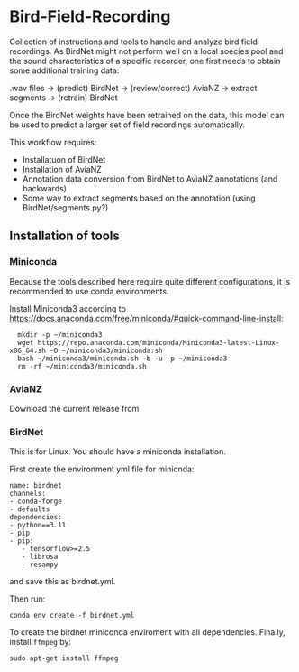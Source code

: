 # Bird-Field-Recording
Collection of instructions and tools to handle and analyze bird field recordings. As BirdNet might not perform well on a local soecies pool and the sound characteristics of a specific recorder, one first needs to obtain some additional training data:

.wav files → (predict) BirdNet → (review/correct) AviaNZ → extract segments → (retrain) BirdNet

Once the BirdNet weights have been retrained on the data, this model can be used to predict a larger set of field recordings automatically.

This workflow requires:
- Installatuon of BirdNet
- Installation of AviaNZ
- Annotation data conversion from BirdNet to AviaNZ annotations (and backwards)
- Some way to extract segments based on the annotation (using BirdNet/segments.py?)


## Installation of tools

### Miniconda

Because the tools described here require quite different configurations, it is recommended to use conda environments.

Install Miniconda3 according to https://docs.anaconda.com/free/miniconda/#quick-command-line-install:
```
  mkdir -p ~/miniconda3
  wget https://repo.anaconda.com/miniconda/Miniconda3-latest-Linux-x86_64.sh -O ~/miniconda3/miniconda.sh
  bash ~/miniconda3/miniconda.sh -b -u -p ~/miniconda3
  rm -rf ~/miniconda3/miniconda.sh
```
### AviaNZ

Download the current release from 

### BirdNet
 This is for Linux. You should have a miniconda installation.

First create the environment yml file for minicnda:
 ```
name: birdnet
channels:
- conda-forge
- defaults
dependencies:
- python==3.11
- pip
- pip:
    - tensorflow>=2.5
    - librosa
    - resampy
```
and save this as birdnet.yml.

Then run:
```
conda env create -f birdnet.yml
```
To create the birdnet miniconda enviroment with all dependencies.
Finally, install `ffmpeg` by:
```
sudo apt-get install ffmpeg
```

